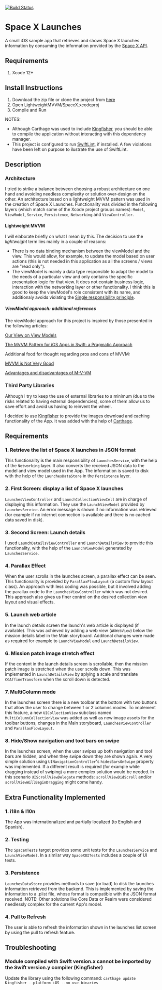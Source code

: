 [![Build Status](https://app.travis-ci.com/Dario-Gasquez/spacex-launches.svg)](https://app.travis-ci.com/Dario-Gasquez/spacex-launches)


# Space X Launches
A small iOS sample app that retrieves and shows Space X launches information by consuming the information provided by the [Space X API](https://github.com/r-spacex/SpaceX-API).

## Requirements
1. Xcode 12+

## Install Instructions
1. Download the zip file or clone the project from [here](https://github.com/Dario-Gasquez/spacex-launches)
2. Open LightweightMVVM/SpaceX.xcodeproj
3. Compile and Run

NOTES: 
- Although Carthage was used to include [Kingfisher](https://github.com/onevcat/Kingfisher), you should be able to compile the application without interacting with this dependency manager.
- This project is configured to run [SwiftLint](https://github.com/realm/SwiftLint), if installed. A few violations have been left on purpose to ilustrate the use of SwiftLint.

## Description
### Architecture
I tried to strike a balance between choosing a robust architecture on one hand and avoiding needless complexity or solution over-design on the other.
An architecture based on a lightweight MVVM pattern was used in the creation of Space X Launches. Functionality was divided in the following layers (which match some of the Xcode project groups names): `Model`, `ViewModel`, `Service`, `Persistence`, `Networking` and `ViewController`.

#### Lightweight MVVM
I will elaborate briefly on what I mean by this. The decision to use the *lightweight* term lies mainly in a couple of reasons:
- There is no data binding mechanism between the viewModel and the view. This would allow, for example, to update the model based on 
user actions (this is not needed in this application as all the screens / views are "read only").
- The viewModel is mainly a data type responsible to adapt the model to the needs of a particular view and only contains the specific presentation logic for that view. It does not contain business logic, interaction with the networking layer or other functionality. I think this is good to keep the viewModel's role consistent with its name, and additionaly avoids violating the [Single responsibility principle](https://en.wikipedia.org/wiki/Single_responsibility_principle).

##### ViewModel approach: additional references
The viewModel approach for this project is inspired by those presented in the following articles:

[Our View on View Models](https://blog.lickability.com/our-view-on-view-models-4bb1d0675038)

[The MVVM Pattern for iOS Apps in Swift: a Pragmatic Approach](https://matteomanferdini.com/mvvm-pattern-ios-swift/)

Additional food for thought regarding pros and cons of MVVM:

[MVVM is Not Very Good](http://khanlou.com/2015/12/mvvm-is-not-very-good/)

[Advantages and disadvantages of M-V-VM](https://blogs.msdn.microsoft.com/johngossman/2006/03/04/advantages-and-disadvantages-of-m-v-vm/)

### Third Party Libraries
Although I try to keep the use of external libraries to a minimum (due to the risks related to having external dependencies), some of them allow us to save effort and avoid us having to reinvent the wheel.

I decided to use [Kingfisher](https://github.com/onevcat/Kingfisher) to provide the images download and caching functionality of the App. It was added with the help of [Carthage](https://github.com/Carthage/Carthage).


## Requirements
### 1. Retrieve the list of Space X launches in JSON format
This functionality is the main responsibility of `LaunchesService`, with the help of the `Networking` layer. It also converts the received JSON data to the model and view model used in the App. The information is saved to disk with the help of the `LaunchesDataStore` in the `Persistence` layer.

### 2. First Screen: display a list of Space X launches
`LaunchesViewController` and `LaunchCollectionViewCell` are in charge of displaying this information. They use the `LaunchViewModel` provided by `LaunchesService`.
An error message is shown if no information was retrieved (for example if no internet connection is available and there is no cached data saved in disk).

### 3. Second Screen: Launch details
I used `LaunchDetailsViewController` and `LaunchDetailsView` to provide this functionality, with the help of the `LaunchViewModel` generated by `LaunchesService`.

### 4. Parallax Effect
When the user scrolls in the launches screen, a parallax effect can be seen. This functionality is provided by `ParallaxFlowLayout` (a custom flow layout class). An approach with less coding was possible, but it involved adding the parallax code to the `LaunchesViewController` which was not desired. This approach also gives us finer control on the desired collection view layout and visual effects.

### 5. Launch web article
In the launch details screen the launch's web article is displayed (if available). This was achieved by adding a web view (`WKWebView`) below the mission details label in the Main storyboard. Additonal changes were made as required for example to `LaunchViewModel` and `LaunchDetailsView`.

### 6. Mission patch image stretch effect
If the content in the launch details screen is scrollable, then the mission patch image is stretched when the user scrolls down. This was implemented in `LaunchDetailsView` by aplying a scale and translate `CGAffineTransform` when the scroll down is detected.

### 7. MultiColumn mode
In the launches screen there is a new toolbar at the bottom with two buttons that allow the user to change between 1 or 2 columns modes. 
To implement this feature, a new `UICollectionView` subclass named `MultiColumnCollectionView` was added as well as new image assets for the toolbar buttons, changes in the Main storyboard, `LaunchesViewController` and `ParallaxFlowLayout`.

### 8. Hide/Show navigation and tool bars on swipe
In the launches screen, when the user swipes up both navigation and tool bars are hidden, and when they swipe down they are shown again.
A very simple solution using `UINavigationController`'s `hidesBarsOnSwipe` property was implemented. If a different result is required (for example while dragging instead of swiping) a more complex solution would be needed. In this scenario `UIScrollViewDelegate` methods: `scrollViewDidScroll` and/or `scrollViewWillBeginDragging` might come handy.


## Extra Functionality Implemented
### 1. i18n & l10n
The App was internationalized and partially localized (to English and Spanish).

### 2. Testing
The `SpaceXTests` target provides some unit tests for the `LaunchesService` and `LaunchViewModel`. In a similar way `SpaceXUITests` includes a couple of UI tests.

### 3. Persistence
`LaunchesDataStore` provides methods to save (or load) to disk the launches information retrieved from the backend. This is implemented by saving the information to a .plist file, whose format is compatible with the JSON format received.
NOTE: Other solutions like Core Data or Realm were considered needlessly complex for the current App's model.

### 4. Pull to Refresh
The user is able to refresh the information shown in the launches list screen by using the pull to refresh feature.

## Troubleshooting
### Module compiled with Swift version.x cannot be imported by the Swift version.y compiler (Kingfisher)
Update the library using the following command:
`carthage update Kingfisher --platform iOS --no-use-binaries`
